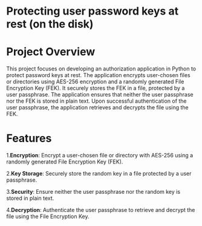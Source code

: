 # Protecting user password keys at rest (on the disk)
<h1>Project Overview</h1>
This project focuses on developing an authorization application in Python to protect password keys at rest. The application encrypts user-chosen files or directories using AES-256 encryption and a randomly generated File Encryption Key (FEK). It securely stores the FEK in a file, protected by a user passphrase. The application ensures that neither the user passphrase nor the FEK is stored in plain text. Upon successful authentication of the user passphrase, the application retrieves and decrypts the file using the FEK.
<h1>Features</h1>

1.<b>Encryption</b>: Encrypt a user-chosen file or directory with AES-256 using a randomly generated File Encryption Key (FEK).
<br>

2.<b>Key Storage</b>: Securely store the random key in a file protected by a user passphrase.
<br>

3.<b>Security</b>: Ensure neither the user passphrase nor the random key is stored in plain text.
<br>

4.<b>Decryption</b>: Authenticate the user passphrase to retrieve and decrypt the file using the File Encryption Key.
